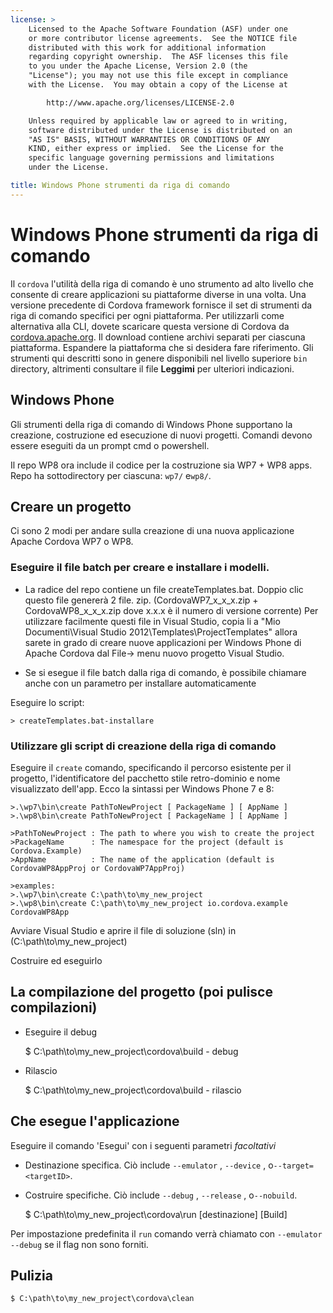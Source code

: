 ```yaml
---
license: >
    Licensed to the Apache Software Foundation (ASF) under one
    or more contributor license agreements.  See the NOTICE file
    distributed with this work for additional information
    regarding copyright ownership.  The ASF licenses this file
    to you under the Apache License, Version 2.0 (the
    "License"); you may not use this file except in compliance
    with the License.  You may obtain a copy of the License at

        http://www.apache.org/licenses/LICENSE-2.0

    Unless required by applicable law or agreed to in writing,
    software distributed under the License is distributed on an
    "AS IS" BASIS, WITHOUT WARRANTIES OR CONDITIONS OF ANY
    KIND, either express or implied.  See the License for the
    specific language governing permissions and limitations
    under the License.

title: Windows Phone strumenti da riga di comando
---
```


# Windows Phone strumenti da riga di comando

Il `cordova` l'utilità della riga di comando è uno strumento ad alto livello che consente di creare applicazioni su piattaforme diverse in una volta. Una versione precedente di Cordova framework fornisce il set di strumenti da riga di comando specifici per ogni piattaforma. Per utilizzarli come alternativa alla CLI, dovete scaricare questa versione di Cordova da [cordova.apache.org][1]. Il download contiene archivi separati per ciascuna piattaforma. Espandere la piattaforma che si desidera fare riferimento. Gli strumenti qui descritti sono in genere disponibili nel livello superiore `bin` directory, altrimenti consultare il file **Leggimi** per ulteriori indicazioni.

 [1]: http://cordova.apache.org

## Windows Phone

Gli strumenti della riga di comando di Windows Phone supportano la creazione, costruzione ed esecuzione di nuovi progetti. Comandi devono essere eseguiti da un prompt cmd o powershell.

Il repo WP8 ora include il codice per la costruzione sia WP7 + WP8 apps. Repo ha sottodirectory per ciascuna: `wp7/` e`wp8/`.

## Creare un progetto

Ci sono 2 modi per andare sulla creazione di una nuova applicazione Apache Cordova WP7 o WP8.

### Eseguire il file batch per creare e installare i modelli.

*   La radice del repo contiene un file createTemplates.bat. Doppio clic questo file genererà 2 file. zip. (CordovaWP7\_x\_x\_x.zip + CordovaWP8\_x\_x\_x.zip dove x.x.x è il numero di versione corrente) Per utilizzare facilmente questi file in Visual Studio, copia li a "Mio Documenti\Visual Studio 2012\Templates\ProjectTemplates\" allora sarete in grado di creare nuove applicazioni per Windows Phone di Apache Cordova dal File-> menu nuovo progetto Visual Studio.

*   Se si esegue il file batch dalla riga di comando, è possibile chiamare anche con un parametro per installare automaticamente

Eseguire lo script:

    > createTemplates.bat-installare
    

### Utilizzare gli script di creazione della riga di comando

Eseguire il `create` comando, specificando il percorso esistente per il progetto, l'identificatore del pacchetto stile retro-dominio e nome visualizzato dell'app. Ecco la sintassi per Windows Phone 7 e 8:

    >.\wp7\bin\create PathToNewProject [ PackageName ] [ AppName ]
    >.\wp8\bin\create PathToNewProject [ PackageName ] [ AppName ]
    
    >PathToNewProject : The path to where you wish to create the project
    >PackageName      : The namespace for the project (default is Cordova.Example)
    >AppName          : The name of the application (default is CordovaWP8AppProj or CordovaWP7AppProj)
    
    >examples:
    >.\wp7\bin\create C:\path\to\my_new_project
    >.\wp8\bin\create C:\path\to\my_new_project io.cordova.example CordovaWP8App
    

Avviare Visual Studio e aprire il file di soluzione (sln) in (C:\path\to\my\_new\_project)

Costruire ed eseguirlo

## La compilazione del progetto (poi pulisce compilazioni)

*   Eseguire il debug
    
    $ C:\path\to\my\_new\_project\cordova\build - debug

*   Rilascio
    
    $ C:\path\to\my\_new\_project\cordova\build - rilascio

## Che esegue l'applicazione

Eseguire il comando 'Esegui' con i seguenti parametri *facoltativi*

*   Destinazione specifica. Ciò include `--emulator` , `--device` , o`--target=<targetID>`.

*   Costruire specifiche. Ciò include `--debug` , `--release` , o`--nobuild`.
    
    $ C:\path\to\my\_new\_project\cordova\run \[destinazione\] \[Build\]

Per impostazione predefinita il `run` comando verrà chiamato con `--emulator --debug` se il flag non sono forniti.

## Pulizia

    $ C:\path\to\my_new_project\cordova\clean